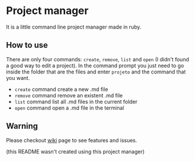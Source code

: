 # Project manager

It is a little command line project manager made in ruby.

## How to use

There are only four commands: ```create```, ```remove```, ```list``` and ```open``` (I didn't found a good way to edit a project).
In the command prompt you just need to go inside the folder that are the files and enter ```projeto``` and the command that you want.

- ```create``` command create a new .md file
- ```remove``` command remove an existent .md file
- ```list``` command list all .md files in the current folder
- ```open``` command open a .md file in the terminal

## Warning
Please checkout [wiki](../../wiki) page to see features and issues.

(this README wasn't created using this project manager)
